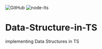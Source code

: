 ![GitHub](https://img.shields.io/github/license/wackyjoker/Data-Structure-in-TS?logo=%23fcb603)
![node-lts](https://img.shields.io/node/v-lts/typescript?color=%233f85e0)

# Data-Structure-in-TS
implementing Data Structures in TS
